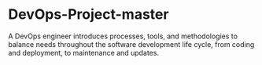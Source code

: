 # DevOps-Project-master
A DevOps engineer introduces processes, tools, and methodologies to balance needs throughout the software development life cycle, from coding and deployment, to maintenance and updates.
